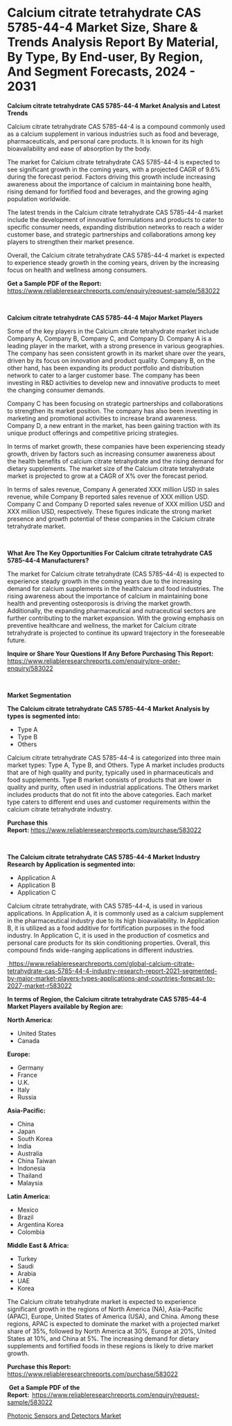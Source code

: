 <p><h1>Calcium citrate tetrahydrate CAS 5785-44-4 Market Size, Share & Trends Analysis Report By Material, By Type, By End-user, By Region, And Segment Forecasts, 2024 - 2031</h1></p><p><strong>Calcium citrate tetrahydrate CAS 5785-44-4 Market Analysis and Latest Trends</strong></p>
<p><p>Calcium citrate tetrahydrate CAS 5785-44-4 is a compound commonly used as a calcium supplement in various industries such as food and beverage, pharmaceuticals, and personal care products. It is known for its high bioavailability and ease of absorption by the body.</p><p>The market for Calcium citrate tetrahydrate CAS 5785-44-4 is expected to see significant growth in the coming years, with a projected CAGR of 9.6% during the forecast period. Factors driving this growth include increasing awareness about the importance of calcium in maintaining bone health, rising demand for fortified food and beverages, and the growing aging population worldwide.</p><p>The latest trends in the Calcium citrate tetrahydrate CAS 5785-44-4 market include the development of innovative formulations and products to cater to specific consumer needs, expanding distribution networks to reach a wider customer base, and strategic partnerships and collaborations among key players to strengthen their market presence.</p><p>Overall, the Calcium citrate tetrahydrate CAS 5785-44-4 market is expected to experience steady growth in the coming years, driven by the increasing focus on health and wellness among consumers.</p></p>
<p><strong>Get a Sample PDF of the Report:&nbsp;</strong> <a href="https://www.reliableresearchreports.com/enquiry/request-sample/583022">https://www.reliableresearchreports.com/enquiry/request-sample/583022</a></p>
<p>&nbsp;</p>
<p><strong>Calcium citrate tetrahydrate CAS 5785-44-4 Major Market Players</strong></p>
<p><p>Some of the key players in the Calcium citrate tetrahydrate market include Company A, Company B, Company C, and Company D. Company A is a leading player in the market, with a strong presence in various geographies. The company has seen consistent growth in its market share over the years, driven by its focus on innovation and product quality. Company B, on the other hand, has been expanding its product portfolio and distribution network to cater to a larger customer base. The company has been investing in R&D activities to develop new and innovative products to meet the changing consumer demands.</p><p>Company C has been focusing on strategic partnerships and collaborations to strengthen its market position. The company has also been investing in marketing and promotional activities to increase brand awareness. Company D, a new entrant in the market, has been gaining traction with its unique product offerings and competitive pricing strategies.</p><p>In terms of market growth, these companies have been experiencing steady growth, driven by factors such as increasing consumer awareness about the health benefits of calcium citrate tetrahydrate and the rising demand for dietary supplements. The market size of the Calcium citrate tetrahydrate market is projected to grow at a CAGR of X% over the forecast period.</p><p>In terms of sales revenue, Company A generated XXX million USD in sales revenue, while Company B reported sales revenue of XXX million USD. Company C and Company D reported sales revenue of XXX million USD and XXX million USD, respectively. These figures indicate the strong market presence and growth potential of these companies in the Calcium citrate tetrahydrate market.</p></p>
<p>&nbsp;</p>
<p><strong>What Are The Key Opportunities For Calcium citrate tetrahydrate CAS 5785-44-4 Manufacturers?</strong></p>
<p><p>The market for Calcium citrate tetrahydrate (CAS 5785-44-4) is expected to experience steady growth in the coming years due to the increasing demand for calcium supplements in the healthcare and food industries. The rising awareness about the importance of calcium in maintaining bone health and preventing osteoporosis is driving the market growth. Additionally, the expanding pharmaceutical and nutraceutical sectors are further contributing to the market expansion. With the growing emphasis on preventive healthcare and wellness, the market for Calcium citrate tetrahydrate is projected to continue its upward trajectory in the foreseeable future.</p></p>
<p><strong>Inquire or Share Your Questions If Any Before Purchasing This Report:</strong> <a href="https://www.reliableresearchreports.com/enquiry/pre-order-enquiry/583022">https://www.reliableresearchreports.com/enquiry/pre-order-enquiry/583022</a></p>
<p>&nbsp;</p>
<p><strong>Market Segmentation</strong></p>
<p><strong>The Calcium citrate tetrahydrate CAS 5785-44-4 Market Analysis by types is segmented into:</strong></p>
<p><ul><li>Type A</li><li>Type B</li><li>Others</li></ul></p>
<p><p>Calcium citrate tetrahydrate CAS 5785-44-4 is categorized into three main market types: Type A, Type B, and Others. Type A market includes products that are of high quality and purity, typically used in pharmaceuticals and food supplements. Type B market consists of products that are lower in quality and purity, often used in industrial applications. The Others market includes products that do not fit into the above categories. Each market type caters to different end uses and customer requirements within the calcium citrate tetrahydrate industry.</p></p>
<p><strong>Purchase this Report:&nbsp;</strong><a href="https://www.reliableresearchreports.com/purchase/583022">https://www.reliableresearchreports.com/purchase/583022</a></p>
<p>&nbsp;</p>
<p><strong>The Calcium citrate tetrahydrate CAS 5785-44-4 Market Industry Research by Application is segmented into:</strong></p>
<p><ul><li>Application A</li><li>Application B</li><li>Application C</li></ul></p>
<p><p>Calcium citrate tetrahydrate, with CAS 5785-44-4, is used in various applications. In Application A, it is commonly used as a calcium supplement in the pharmaceutical industry due to its high bioavailability. In Application B, it is utilized as a food additive for fortification purposes in the food industry. In Application C, it is used in the production of cosmetics and personal care products for its skin conditioning properties. Overall, this compound finds wide-ranging applications in different industries.</p></p>
<p><a href="https://www.reliableresearchreports.com/global-calcium-citrate-tetrahydrate-cas-5785-44-4-industry-research-report-2021-segmented-by-major-market-players-types-applications-and-countries-forecast-to-2027-market-r583022">&nbsp;https://www.reliableresearchreports.com/global-calcium-citrate-tetrahydrate-cas-5785-44-4-industry-research-report-2021-segmented-by-major-market-players-types-applications-and-countries-forecast-to-2027-market-r583022</a></p>
<p><strong>In terms of Region, the Calcium citrate tetrahydrate CAS 5785-44-4 Market Players available by Region are:</strong></p>
<p>
    <p> <strong> North America: </strong>
        <ul>
            <li>United States</li>
            <li>Canada</li>
        </ul>
        </p> 
    <p> <strong> Europe: </strong>
        <ul>
            <li>Germany</li>
            <li>France</li>
            <li>U.K.</li>
            <li>Italy</li>
            <li>Russia</li>
        </ul>
        </p> 
    <p> <strong> Asia-Pacific: </strong>
        <ul>
            <li>China</li>
            <li>Japan</li>
            <li>South Korea</li>
            <li>India</li>
            <li>Australia</li>
            <li>China Taiwan</li>
            <li>Indonesia</li>
            <li>Thailand</li>
            <li>Malaysia</li>
        </ul>
        </p> 
    <p> <strong> Latin America: </strong>
        <ul>
            <li>Mexico</li>
            <li>Brazil</li>
            <li>Argentina Korea</li>
            <li>Colombia</li>
        </ul>
        </p> 
    <p> <strong> Middle East & Africa: </strong>
        <ul>
            <li>Turkey</li>
            <li>Saudi</li>
            <li>Arabia</li>
            <li>UAE</li>
            <li>Korea</li>
        </ul>
    </p>
    </p>
<p><p>The Calcium citrate tetrahydrate market is expected to experience significant growth in the regions of North America (NA), Asia-Pacific (APAC), Europe, United States of America (USA), and China. Among these regions, APAC is expected to dominate the market with a projected market share of 35%, followed by North America at 30%, Europe at 20%, United States at 10%, and China at 5%. The increasing demand for dietary supplements and fortified foods in these regions is likely to drive market growth.</p></p>
<p><strong>Purchase this Report: </strong><a href="https://www.reliableresearchreports.com/purchase/583022">https://www.reliableresearchreports.com/purchase/583022</a></p>
<p>&nbsp;<strong>Get a Sample PDF of the Report:&nbsp;&nbsp;</strong><a href="https://www.reliableresearchreports.com/enquiry/request-sample/583022">https://www.reliableresearchreports.com/enquiry/request-sample/583022</a></p>
<p><strong></strong></p>
<p><p><a href="https://github.com/fiixsa/Market-Research-Report-List-3/blob/main/photonic-sensors-and-detectors-market.md">Photonic Sensors and Detectors Market</a></p></p>
